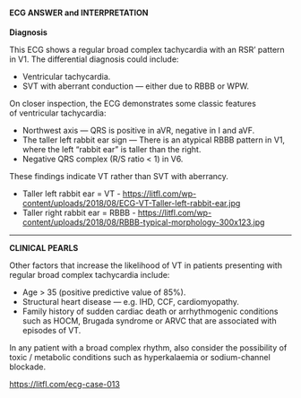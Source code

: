 #### ECG ANSWER and INTERPRETATION

**Diagnosis**

This ECG shows a regular broad complex tachycardia with an RSR’ pattern in V1.
The differential diagnosis could include:

* Ventricular tachycardia. 
* SVT with aberrant conduction — either due to RBBB or WPW.

On closer inspection, the ECG demonstrates some classic features of ventricular tachycardia:

* Northwest axis — QRS is positive in aVR, negative in I and aVF. 
* The taller left rabbit ear sign — There is an atypical RBBB pattern in V1, where the left “rabbit ear” is taller than the right. 
* Negative QRS complex (R/S ratio < 1) in V6. 

These findings indicate VT rather than SVT with aberrancy.

* Taller left rabbit ear = VT - <https://litfl.com/wp-content/uploads/2018/08/ECG-VT-Taller-left-rabbit-ear.jpg> 
* Taller right rabbit ear = RBBB - <https://litfl.com/wp-content/uploads/2018/08/RBBB-typical-morphology-300x123.jpg> 

---------------
**CLINICAL PEARLS**

Other factors that increase the likelihood of VT in patients presenting with regular broad complex tachycardia include:

* Age > 35 (positive predictive value of 85%). 
* Structural heart disease — e.g. IHD, CCF, cardiomyopathy. 
* Family history of sudden cardiac death or arrhythmogenic conditions such as HOCM, Brugada syndrome or ARVC that are associated with episodes of VT. 

In any patient with a broad complex rhythm, also consider the possibility of toxic / metabolic conditions such as hyperkalaemia or sodium-channel blockade.

<https://litfl.com/ecg-case-013>
